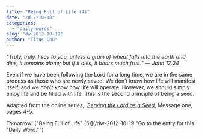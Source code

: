 ```yaml
---
title: "Being Full of Life (4)"
date: "2012-10-18"
categories: 
  - "daily-words"
slug: "dw-2012-10-18"
author: "Titus Chu"
---
```


_"_Truly, truly, I say to you, unless a grain of wheat falls into the earth and dies, it remains alone; but if it dies, it bears much fruit."_ — John 12:24_

Even if we have been following the Lord for a long time, we are in the same process as those who are newly saved. We don’t know how life will manifest itself, and we don’t know how life will operate. However, we should simply enjoy life and be filled with life. This is the second principle of being a seed.

Adapted from the online series,  _[Serving the Lord as a Seed](/articles-serving-0007 "Go to the listing for this series of articles.")_, Message one, pages 4-5.

Tomorrow: ["Being Full of Life" (5)](/dw-2012-10-19 "Go to the entry for this "Daily Word."")
